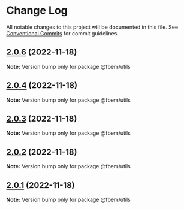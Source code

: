 # Change Log

All notable changes to this project will be documented in this file.
See [Conventional Commits](https://conventionalcommits.org) for commit guidelines.

## [2.0.6](https://github.com/yungvldai/fbem/compare/@fbem/utils@2.0.4...@fbem/utils@2.0.6) (2022-11-18)

**Note:** Version bump only for package @fbem/utils

## [2.0.4](https://github.com/yungvldai/fbem/compare/@fbem/utils@2.0.0...@fbem/utils@2.0.4) (2022-11-18)

**Note:** Version bump only for package @fbem/utils

## [2.0.3](https://github.com/yungvldai/fbem/compare/@fbem/utils@2.0.0...@fbem/utils@2.0.3) (2022-11-18)

**Note:** Version bump only for package @fbem/utils

## [2.0.2](https://github.com/yungvldai/fbem/compare/@fbem/utils@2.0.0...@fbem/utils@2.0.2) (2022-11-18)

**Note:** Version bump only for package @fbem/utils

## [2.0.1](https://github.com/yungvldai/fbem/compare/@fbem/utils@2.0.0...@fbem/utils@2.0.1) (2022-11-18)

**Note:** Version bump only for package @fbem/utils
